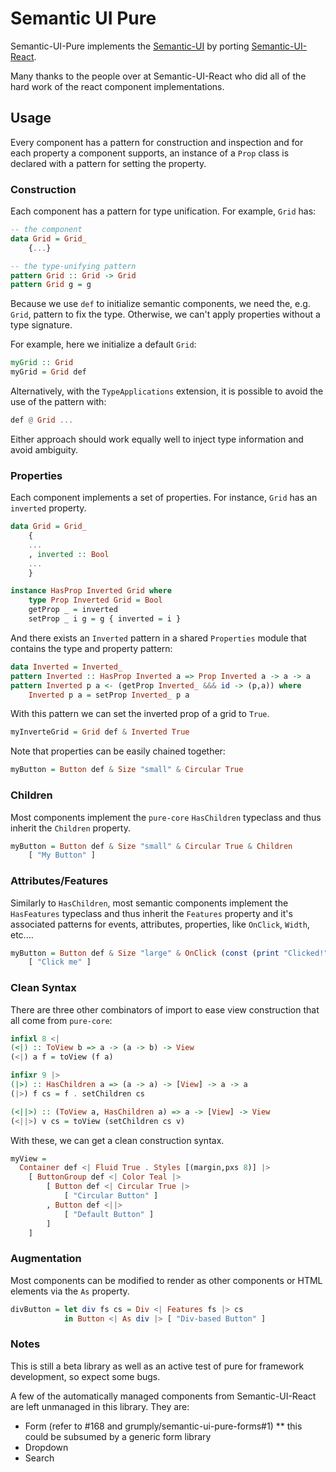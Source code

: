 # Semantic UI Pure

Semantic-UI-Pure implements the [Semantic-UI](https://semantic-ui.com/) by porting [Semantic-UI-React](https://react.semantic-ui.com/). 

Many thanks to the people over at Semantic-UI-React who did all of the hard work of the react component implementations.

## Usage

Every component has a pattern for construction and inspection and for each property a component supports, an instance of a `Prop` class is declared with a pattern for setting the property.

### Construction

Each component has a pattern for type unification. For example, `Grid` has:

```haskell
-- the component
data Grid = Grid_ 
    {...}

-- the type-unifying pattern
pattern Grid :: Grid -> Grid
pattern Grid g = g
```

Because we use `def` to initialize semantic components, we need the, e.g. `Grid`, pattern to fix the type. Otherwise, we can't apply properties without a type signature.

For example, here we initialize a default `Grid`:

```haskell
myGrid :: Grid
myGrid = Grid def
```

Alternatively, with the `TypeApplications` extension, it is possible to avoid the use of the pattern with:

```haskell
def @ Grid ...
```

Either approach should work equally well to inject type information and avoid ambiguity.

### Properties

Each component implements a set of properties. For instance, `Grid` has an `inverted` property. 

```haskell
data Grid = Grid_
    { 
    ...
    , inverted :: Bool
    ...
    }

instance HasProp Inverted Grid where
    type Prop Inverted Grid = Bool
    getProp _ = inverted
    setProp _ i g = g { inverted = i }
```

And there exists an `Inverted` pattern in a shared `Properties` module that contains the type and property pattern:

```haskell
data Inverted = Inverted_
pattern Inverted :: HasProp Inverted a => Prop Inverted a -> a -> a
pattern Inverted p a <- (getProp Inverted_ &&& id -> (p,a)) where
    Inverted p a = setProp Inverted_ p a
```

With this pattern we can set the inverted prop of a grid to `True`.

```haskell
myInverteGrid = Grid def & Inverted True
```

Note that properties can be easily chained together: 

```haskell
myButton = Button def & Size "small" & Circular True
```

### Children

Most components implement the `pure-core` `HasChildren` typeclass and thus inherit the `Children` property.

```haskell
myButton = Button def & Size "small" & Circular True & Children
    [ "My Button" ]
```

### Attributes/Features

Similarly to `HasChildren`, most semantic components implement the `HasFeatures` typeclass and thus inherit the `Features` property and it's associated patterns for events, attributes, properties, like `OnClick`, `Width`, etc....

```haskell
myButton = Button def & Size "large" & OnClick (const (print "Clicked!")) & Children
    [ "Click me" ]
```

### Clean Syntax

There are three other combinators of import to ease view construction that all come from `pure-core`:

```haskell
infixl 8 <|
(<|) :: ToView b => a -> (a -> b) -> View
(<|) a f = toView (f a)

infixr 9 |>
(|>) :: HasChildren a => (a -> a) -> [View] -> a -> a
(|>) f cs = f . setChildren cs

(<||>) :: (ToView a, HasChildren a) => a -> [View] -> View
(<||>) v cs = toView (setChildren cs v)
```

With these, we can get a clean construction syntax.

```haskell
myView =
  Container def <| Fluid True . Styles [(margin,pxs 8)] |>
    [ ButtonGroup def <| Color Teal |>
        [ Button def <| Circular True |> 
            [ "Circular Button" ]
        , Button def <||> 
            [ "Default Button" ]
        ]
    ]
```

### Augmentation

Most components can be modified to render as other components or HTML elements via the `As` property.

```haskell
divButton = let div fs cs = Div <| Features fs |> cs
            in Button <| As div |> [ "Div-based Button" ]
```

### Notes

This is still a beta library as well as an active test of pure for framework development, so expect some bugs. 

A few of the automatically managed components from Semantic-UI-React are left unmanaged in this library. They are:

* Form (refer to #168 and grumply/semantic-ui-pure-forms#1) ** this could be subsumed by a generic form library
* Dropdown
* Search